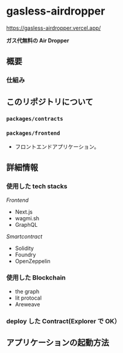 # gasless-airdropper

https://gasless-airdropper.vercel.app/

**ガス代無料の Air Dropper**

## 概要

<!-- ここに概要を書く -->

### 仕組み

## このリポジトリについて

### `packages/contracts`

### `packages/frontend`

- フロントエンドアプリケーション。

## 詳細情報

### 使用した tech stacks

_Frontend_

- Next.js
- wagmi.sh
- GraphQL

_Smartcontract_

- Solidity
- Foundry
- OpenZeppelin

### 使用した Blockchain

- the graph
- lit protocal
- Areweave

### deploy した Contract(Explorer で OK）

## アプリケーションの起動方法
